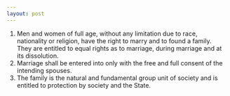```yaml
---
layout: post
---
```


1. Men and women of full age, without any limitation due to race, nationality or
   religion, have the right to marry and to found a family. They are entitled to
   equal rights as to marriage, during marriage and at its dissolution.
2. Marriage shall be entered into only with the free and full consent of the
   intending spouses.
3. The family is the natural and fundamental group unit of society and is
   entitled to protection by society and the State.

